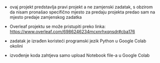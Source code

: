 - ovaj projekt predstavlja pravi projekt a ne zamjenski zadatak, s obzirom da nisam pronašao specifično mjesto za predaju projekta predao sam na mjesto predaje zamjenskog zadatka

- Overleaf projektu se može pristupiti preko linka: https://www.overleaf.com/6986246234mcxnrhxqnsdr#cba176

- zadatak je izrađen koristeći programski jezik Python u Google Colab okolini

- izvođenje koda zahtjeva samo upload Notebook file-a u Google Colab
